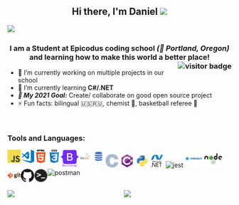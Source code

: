 ## <div align="center"> Hi there, I'm Daniel  <img src="https://raw.githubusercontent.com/MartinHeinz/MartinHeinz/master/wave.gif" width="30px">  </div> 

<a href="https://www.linkedin.com/in/danieladeyemi/">
    <img margin-left="auto" margin-right="auto" display="block" src="https://img.shields.io/badge/-LinkedIn-black.svg?style=flat&logo=linkedin&logoColor=white&colorB=0A66C2">
</a>

###  <div align="center"> I am a Student at Epicodus coding school *(📍 Portland, Oregon)* and learning how to make this world a better place! </div>  <img align="right" src="https://visitor-badge.glitch.me/badge?page_id=DanielAdeyemi" alt="visitor badge"/>
- 🔭 I’m currently working on multiple projects in our school
- 🌱 I’m currently learning **C#/.NET** 
-  ***📝 My 2021 Goal:*** Create/ collaborate on good open source project
 - ⚡ Fun facts: bilingual 🇺🇸🇷🇺, chemist 🧪, basketball referee 🏀
<br />

### Tools and Languages:
<img src="https://raw.githubusercontent.com/devicons/devicon/master/icons/c/c-original.svg" alt="c" width="30"/> <img src="https://raw.githubusercontent.com/devicons/devicon/master/icons/csharp/csharp-original.svg" alt="csharp" width="30" />
<img align="left" alt="JavaScript" width="30px" src="https://raw.githubusercontent.com/github/explore/80688e429a7d4ef2fca1e82350fe8e3517d3494d/topics/javascript/javascript.png" />
<img src="https://raw.githubusercontent.com/devicons/devicon/master/icons/python/python-original.svg" alt="python" width="30"/>
<img align="left" alt="Visual Studio Code" width="30px" src="https://raw.githubusercontent.com/github/explore/80688e429a7d4ef2fca1e82350fe8e3517d3494d/topics/visual-studio-code/visual-studio-code.png" />
<img src="https://raw.githubusercontent.com/devicons/devicon/master/icons/dot-net/dot-net-original-wordmark.svg" alt="dotnet" width="30"/>
<img src="https://www.vectorlogo.zone/logos/jestjsio/jestjsio-icon.svg" alt="jest" width="35"/>
<img src="https://raw.githubusercontent.com/devicons/devicon/d00d0969292a6569d45b06d3f350f463a0107b0d/icons/webpack/webpack-original-wordmark.svg" alt="webpack" width="40"/>
<img align="left" alt="HTML5" width="30px" src="https://raw.githubusercontent.com/github/explore/80688e429a7d4ef2fca1e82350fe8e3517d3494d/topics/html/html.png" />
<img align="left" alt="CSS3" width="30px" src="https://raw.githubusercontent.com/github/explore/80688e429a7d4ef2fca1e82350fe8e3517d3494d/topics/css/css.png" />
<img align="left"  src="https://raw.githubusercontent.com/devicons/devicon/master/icons/bootstrap/bootstrap-plain-wordmark.svg" alt="bootstrap" width="40" height="40"/>
<img src="https://raw.githubusercontent.com/devicons/devicon/master/icons/nodejs/nodejs-original-wordmark.svg" alt="nodejs" width="40"/>
<img align="left" alt="MySQL" width="30px" src="https://raw.githubusercontent.com/github/explore/80688e429a7d4ef2fca1e82350fe8e3517d3494d/topics/mysql/mysql.png" />
<img align="left" alt="SQL" width="30px" src="https://raw.githubusercontent.com/github/explore/80688e429a7d4ef2fca1e82350fe8e3517d3494d/topics/sql/sql.png" />
<img align="left" alt="Git" width="30px" src="https://raw.githubusercontent.com/github/explore/80688e429a7d4ef2fca1e82350fe8e3517d3494d/topics/git/git.png" />
<img align="left" alt="GitHub" width="30px" src="https://raw.githubusercontent.com/github/explore/78df643247d429f6cc873026c0622819ad797942/topics/github/github.png" />
<img src="https://www.vectorlogo.zone/logos/getpostman/getpostman-icon.svg" alt="postman" width="30"/>
<img align="left" alt="Terminal" width="30px" src="https://raw.githubusercontent.com/github/explore/80688e429a7d4ef2fca1e82350fe8e3517d3494d/topics/terminal/terminal.png" />
<br />
<br />

<div>
<img style="display:inline-block" src="https://github-readme-stats.vercel.app/api//?username=DanielAdeyemi&show_icons=true&count_private=true&theme=midnight-purple" width="50%" />
<img style="display:inline-block; float:right" src="https://github-readme-stats.vercel.app/api/top-langs/?username=DanielAdeyemi&layout=compact&theme=midnight-purple" width="48%"/>
</div>
<br />





<!--
**DanielAdeyemi/DanielAdeyemi** is a ✨ _special_ ✨ repository because its `README.md` (this file) appears on your GitHub profile.

Here are some ideas to get you started:



- 👯 I’m looking to collaborate on ...
- 🤔 I’m looking for help with ...
- 💬 Ask me about ...
- 📫 How to reach me: ...
- 😄 Pronouns: ...



-->

[linkedin]:https://www.linkedin.com/in/danieladeyemi/

